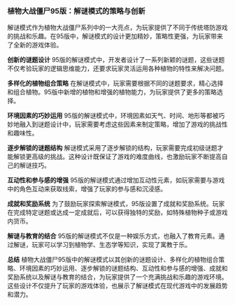 ### 植物大战僵尸95版：解谜模式的策略与创新

解谜模式作为植物大战僵尸系列中的一大亮点，为玩家提供了不同于传统塔防游戏的挑战和乐趣。在95版中，解谜模式的设计更加精妙，策略性更强，为玩家带来了全新的游戏体验。

**创新的谜题设计**
95版的解谜模式中，开发者设计了一系列新颖的谜题，这些谜题不仅考验玩家的逻辑思维能力，还要求玩家灵活运用各种植物的特性来解决问题。

**多样化的植物组合策略**
在解谜模式中，玩家需要根据不同的谜题要求，精心选择和组合植物。95版中新增的植物和增强的植物能力，为玩家提供了更多的策略选择。

**环境因素的巧妙运用**
95版的解谜模式中，环境因素如天气、时间、地形等都被巧妙地融入到谜题设计中，玩家需要考虑这些因素来制定策略，增加了游戏的挑战性和趣味性。

**逐步解锁的谜题结构**
解谜模式采用了逐步解锁的结构，玩家需要完成初级谜题才能解锁更高级的挑战。这种设计既保证了游戏的难度曲线，也激励玩家不断提高自己的解谜技巧。

**互动性和参与感的增强**
95版的解谜模式通过增加互动性元素，如玩家需要与游戏中的角色互动来获取线索，增强了玩家的参与感和沉浸感。

**成就和奖励系统**
为了鼓励玩家探索解谜模式，95版设置了成就和奖励系统。玩家在完成特定谜题或达成一定成就后，可以获得独特的奖励，如特殊植物种子或游戏内货币。

**解谜与教育的结合**
95版的解谜模式不仅是一种娱乐方式，也融入了教育元素。通过解谜，玩家可以学习到植物学、生态学等知识，实现了寓教于乐。

**总结**
植物大战僵尸95版中的解谜模式以其创新的谜题设计、多样化的植物组合策略、环境因素的巧妙运用、逐步解锁的谜题结构、互动性和参与感的增强、成就和奖励系统以及解谜与教育的结合，为玩家提供了一个充满挑战和乐趣的游戏环境。这些设计不仅提升了玩家的游戏体验，也展示了解谜模式在现代游戏中的发展趋势和潜力。